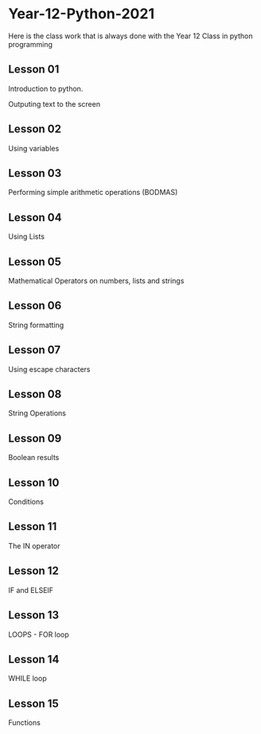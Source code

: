 # Year-12-Python-2021

Here is the class work that is always done with the Year 12 Class in python programming

## Lesson 01

Introduction to python.

Outputing text to the screen

## Lesson 02

Using variables

## Lesson 03

Performing simple arithmetic operations (BODMAS)

## Lesson 04

Using Lists

## Lesson 05

Mathematical Operators on numbers, lists and strings

## Lesson 06

String formatting

## Lesson 07

Using escape characters

## Lesson 08

String Operations

## Lesson 09

Boolean results

## Lesson 10

Conditions

## Lesson 11

The IN operator

## Lesson 12

IF and ELSEIF

## Lesson 13

LOOPS - FOR loop

## Lesson 14

WHILE loop

## Lesson 15

Functions
